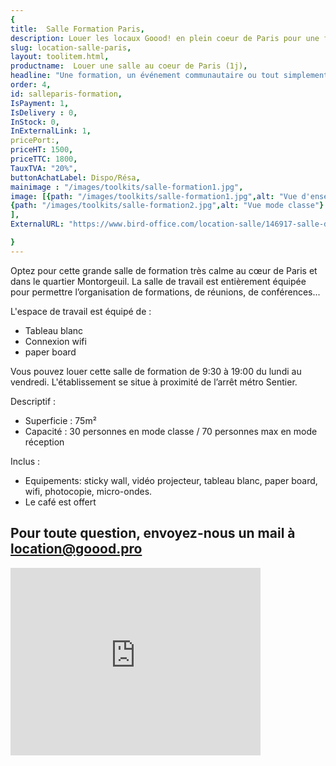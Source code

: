 ```yaml
---
{
title:  Salle Formation Paris,
description: Louer les locaux Goood! en plein coeur de Paris pour une formation, un événement communautaire ou tout simplement besoin de sortir du cadre,
slug: location-salle-paris,
layout: toolitem.html,
productname:  Louer une salle au coeur de Paris (1j),
headline: "Une formation, un événement communautaire ou tout simplement besoin de sortir du cadre, nos locaux Goood Sud peuvent vous accueillir en plein coeur de Paris dans un quartier sympa.",
order: 4,
id: salleparis-formation,
IsPayment: 1,
IsDelivery : 0,
InStock: 0,
InExternalLink: 1,
pricePort:, 
priceHT: 1500,
priceTTC: 1800,
TauxTVA: "20%",
buttonAchatLabel: Dispo/Résa, 
mainimage : "/images/toolkits/salle-formation1.jpg",
image: [{path: "/images/toolkits/salle-formation1.jpg",alt: "Vue d'ensemble"},
{path: "/images/toolkits/salle-formation2.jpg",alt: "Vue mode classe"}
],
ExternalURL: "https://www.bird-office.com/location-salle/146917-salle-de-formation-a-paris-quartier-montorgueil-entierement-equipee",

}
---
```

Optez pour cette grande salle de formation très calme au cœur de Paris et dans le quartier Montorgeuil. La salle de travail est entièrement équipée pour permettre l’organisation de formations, de réunions, de conférences... 

L'espace de travail est équipé de : 
- Tableau blanc
- Connexion wifi
- paper board 

Vous pouvez louer cette salle de formation de 9:30 à 19:00 du lundi au vendredi. L'établissement se situe à proximité de l’arrêt métro Sentier.

Descriptif :
* Superficie : 75m²
* Capacité : 30 personnes en mode classe / 70 personnes max en mode réception


Inclus :
* Equipements: sticky wall, vidéo projecteur, tableau blanc, paper board, wifi, photocopie, micro-ondes.
* Le café est offert
 
## Pour toute question, envoyez-nous un mail à <location@goood.pro> ##

<iframe src="https://www.google.com/maps/embed?pb=!1m18!1m12!1m3!1d780.2906730954908!2d2.3440982590794874!3d48.86632334615242!2m3!1f0!2f0!3f0!3m2!1i1024!2i768!4f13.1!3m3!1m2!1s0x47e66e1952e2add5%3A0xe85272493d3c80f9!2sGoood*21!5e0!3m2!1sfr!2sfr!4v1527862350187"  width="400" height="300" frameborder="0" style="border:0" allowfullscreen></iframe>
